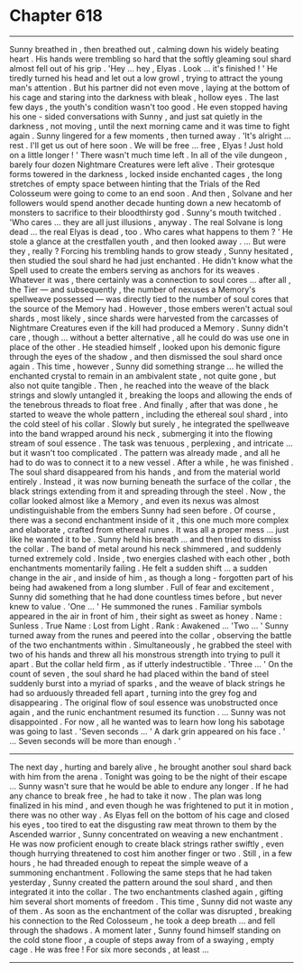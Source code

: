 
# Chapter 618


---

Sunny breathed in , then breathed out , calming down his widely beating heart . His hands were trembling so hard that the softly gleaming soul shard almost fell out of his grip .
'Hey … hey , Elyas . Look ... it's finished ! '
He tiredly turned his head and let out a low growl , trying to attract the young man's attention . But his partner did not even move , laying at the bottom of his cage and staring into the darkness with bleak , hollow eyes .
The last few days , the youth's condition wasn't too good . He even stopped having his one - sided conversations with Sunny , and just sat quietly in the darkness , not moving , until the next morning came and it was time to fight again .
Sunny lingered for a few moments , then turned away .
'It's alright … rest . I'll get us out of here soon . We will be free … free , Elyas ! Just hold on a little longer ! '
There wasn't much time left . In all of the vile dungeon , barely four dozen Nightmare Creatures were left alive . Their grotesque forms towered in the darkness , locked inside enchanted cages , the long stretches of empty space between hinting that the Trials of the Red Colosseum were going to come to an end soon .
And then , Solvane and her followers would spend another decade hunting down a new hecatomb of monsters to sacrifice to their bloodthirsty god .
Sunny's mouth twitched .
'Who cares … they are all just illusions , anyway . The real Solvane is long dead … the real Elyas is dead , too . Who cares what happens to them ? '
He stole a glance at the crestfallen youth , and then looked away .
… But were they , really ?
Forcing his trembling hands to grow steady , Sunny hesitated , then studied the soul shard he had just enchanted .
He didn't know what the Spell used to create the embers serving as anchors for its weaves . Whatever it was , there certainly was a connection to soul cores … after all , the Tier — and subsequently , the number of nexuses a Memory's spellweave possessed — was directly tied to the number of soul cores that the source of the Memory had .
However , those embers weren't actual soul shards , most likely , since shards were harvested from the carcasses of Nightmare Creatures even if the kill had produced a Memory . Sunny didn't care , though … without a better alternative , all he could do was use one in place of the other .
He steadied himself , looked upon his demonic figure through the eyes of the shadow , and then dismissed the soul shard once again .
This time , however , Sunny did something strange … he willed the enchanted crystal to remain in an ambivalent state , not quite gone , but also not quite tangible .
Then , he reached into the weave of the black strings and slowly untangled it , breaking the loops and allowing the ends of the tenebrous threads to float free .
And finally , after that was done , he started to weave the whole pattern , including the ethereal soul shard , into the cold steel of his collar .
Slowly but surely , he integrated the spellweave into the band wrapped around his neck , submerging it into the flowing stream of soul essence . The task was tenuous , perplexing , and intricate … but it wasn't too complicated . The pattern was already made , and all he had to do was to connect it to a new vessel .
After a while , he was finished . The soul shard disappeared from his hands , and from the material world entirely . Instead , it was now burning beneath the surface of the collar , the black strings extending from it and spreading through the steel . Now , the collar looked almost like a Memory , and even its nexus was almost undistinguishable from the embers Sunny had seen before .
Of course , there was a second enchantment inside of it , this one much more complex and elaborate , crafted from ethereal runes . It was all a proper mess … just like he wanted it to be .
Sunny held his breath … and then tried to dismiss the collar .
The band of metal around his neck shimmered , and suddenly turned extremely cold . Inside , two energies clashed with each other , both enchantments momentarily failing .
He felt a sudden shift … a sudden change in the air , and inside of him , as though a long - forgotten part of his being had awakened from a long slumber . Full of fear and excitement , Sunny did something that he had done countless times before , but never knew to value .
'One … '
He summoned the runes .
Familiar symbols appeared in the air in front of him , their sight as sweet as honey .
Name : Sunless .
True Name : Lost from Light .
Rank : Awakened …
'Two … '
Sunny turned away from the runes and peered into the collar , observing the battle of the two enchantments within . Simultaneously , he grabbed the steel with two of his hands and threw all his monstrous strength into trying to pull it apart .
But the collar held firm , as if utterly indestructible .
'Three ... '
On the count of seven , the soul shard he had placed within the band of steel suddenly burst into a myriad of sparks , and the weave of black strings he had so arduously threaded fell apart , turning into the grey fog and disappearing . The original flow of soul essence was unobstructed once again , and the runic enchantment resumed its function .
… Sunny was not disappointed . For now , all he wanted was to learn how long his sabotage was going to last .
'Seven seconds … '
A dark grin appeared on his face .
' ... Seven seconds will be more than enough . '
***
The next day , hurting and barely alive , he brought another soul shard back with him from the arena . Tonight was going to be the night of their escape … Sunny wasn't sure that he would be able to endure any longer . If he had any chance to break free , he had to take it now .
The plan was long finalized in his mind , and even though he was frightened to put it in motion , there was no other way .
As Elyas fell on the bottom of his cage and closed his eyes , too tired to eat the disgusting raw meat thrown to them by the Ascended warrior , Sunny concentrated on weaving a new enchantment . He was now proficient enough to create black strings rather swiftly , even though hurrying threatened to cost him another finger or two .
Still , in a few hours , he had threaded enough to repeat the simple weave of a summoning enchantment .
Following the same steps that he had taken yesterday , Sunny created the pattern around the soul shard , and then integrated it into the collar .
The two enchantments clashed again , gifting him several short moments of freedom .
This time , Sunny did not waste any of them .
As soon as the enchantment of the collar was disrupted , breaking his connection to the Red Colosseum , he took a deep breath … and fell through the shadows .
A moment later , Sunny found himself standing on the cold stone floor , a couple of steps away from of a swaying , empty cage .
He was free !
For six more seconds , at least ...

---

